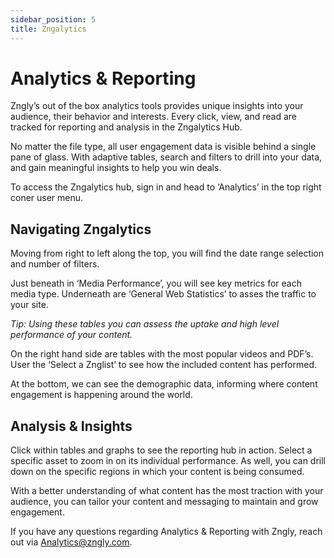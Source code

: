 ```yaml
---
sidebar_position: 5
title: Zngalytics
---
```


# Analytics & Reporting
Zngly’s out of the box analytics tools provides unique insights into your audience, their behavior and interests. Every click, view, and read are tracked for reporting and analysis in the Zngalytics Hub.

No matter the file type, all user engagement data is visible behind a single pane of glass. With adaptive tables, search and filters to drill into your data, and gain meaningful insights to help you win deals.

To access the Zngalytics hub, sign in and head to ‘Analytics’ in the top right coner user menu. 

## Navigating Zngalytics
Moving from right to left along the top, you will find the date range selection and number of filters. 

Just beneath in ‘Media Performance’, you will see key metrics for each media type. Underneath are ‘General Web Statistics’ to asses the traffic to your site. 

*Tip: Using these tables you can assess the uptake and high level performance of your content.*

On the right hand side are tables with the most popular videos and PDF’s. User the ‘Select a Znglist’ to see how the included content has performed.

At the bottom, we can see the demographic data, informing where content engagement is happening around the world.

## Analysis & Insights
Click within tables and graphs to see the reporting hub in action. Select a specific asset to zoom in on its individual performance. As well, you can drill down on the specific regions in which your content is being consumed.

With a better understanding of what content has the most traction with your audience, you can tailor your content and messaging to maintain and grow engagement.

If you have any questions regarding Analytics & Reporting with Zngly, reach out via Analytics@zngly.com.
